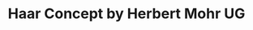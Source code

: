 ---
title: "Haar Concept by Herbert Mohr UG"
url: /froendenberg-ruhr/haar-concept-by-herbert-mohr-ug/
shop: Friseur
---